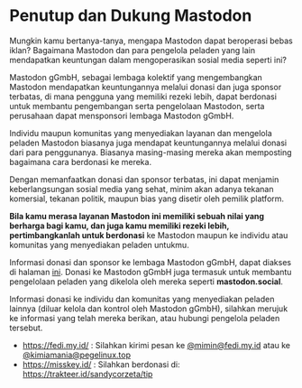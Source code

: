# Penutup dan Dukung Mastodon

Mungkin kamu bertanya-tanya, mengapa Mastodon dapat beroperasi bebas iklan? Bagaimana Mastodon dan para pengelola peladen yang lain mendapatkan keuntungan dalam mengoperasikan sosial media seperti ini?

Mastodon gGmbH, sebagai lembaga kolektif yang mengembangkan Mastodon mendapatkan keuntungannya melalui donasi dan juga sponsor terbatas, di mana pengguna yang memiliki rezeki lebih, dapat berdonasi untuk membantu pengembangan serta pengelolaan Mastodon, serta perusahaan dapat mensponsori lembaga Mastodon gGmbH.

Individu maupun komunitas yang menyediakan layanan dan mengelola peladen Mastodon biasanya juga mendapat keuntungannya melalui donasi dari para penggunanya. Biasanya masing-masing mereka akan memposting bagaimana cara berdonasi ke mereka.

Dengan memanfaatkan donasi dan sponsor terbatas, ini dapat menjamin keberlangsungan sosial media yang sehat, minim akan adanya tekanan komersial, tekanan politik, maupun bias yang disetir oleh pemilik platform.

**Bila kamu merasa layanan Mastodon ini memiliki sebuah nilai yang berharga bagi kamu, dan juga kamu memiliki rezeki lebih, pertimbangkanlah untuk berdonasi** ke Mastodon maupun ke individu atau komunitas yang menyediakan peladen untukmu.

Informasi donasi dan sponsor ke lembaga Mastodon gGmbH, dapat diakses di halaman [ini](https://joinmastodon.org/sponsors). Donasi ke Mastodon gGmbH juga termasuk untuk membantu pengelolaan peladen yang dikelola oleh mereka seperti **mastodon.social**.

Informasi donasi ke individu dan komunitas yang menyediakan peladen lainnya (diluar kelola dan kontrol oleh Mastodon gGmbH), silahkan merujuk ke informasi yang telah mereka berikan, atau hubungi pengelola peladen tersebut.

- https://fedi.my.id/ : Silahkan kirimi pesan ke [@mimin@fedi.my.id](https://fedi.my.id/@mimin) atau ke [@kimiamania@pegelinux.top](https://pegelinux.top/@kimiamania)
- https://misskey.id/ : Silahkan berdonasi di: https://trakteer.id/sandycorzeta/tip 
